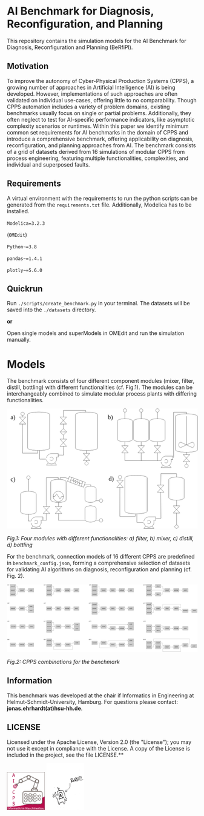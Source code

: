 # AI Benchmark for Diagnosis, Reconfiguration, and Planning

This repository contains the simulation models for the AI Benchmark for Diagnosis, Reconfiguration and Planning (BeRfiPl). 

## Motivation 

To improve the autonomy of Cyber-Physical Production Systems (CPPS), a growing number of approaches in Artificial Intelligence (AI) is being developed.
However, implementations of such approaches are often validated on individual use-cases, offering little to no comparability. 
Though CPPS automation includes a variety of problem domains, existing benchmarks usually focus on single or partial problems. 
Additionally, they often neglect to test for AI-specific performance indicators, like asymptotic complexity scenarios or runtimes. 
Within this paper we identify minimum common set requirements for AI benchmarks in the domain of CPPS and introduce a comprehensive benchmark, offering applicability on diagnosis, reconfiguration, and planning approaches from AI. 
The benchmark consists of a grid of datasets derived from 16 simulations of modular CPPS from process engineering, featuring multiple functionalities, complexities, and individual and superposed faults.


## Requirements
A virtual environment with the requirements to run the python scripts can be generated from the `requirements.txt` file. 
Additionally, Modelica has to be installed.

`Modelica=3.2.3`

(`OMEdit`)

`Python~=3.8`

`pandas~=1.4.1`

`plotly~=5.6.0`


## Quickrun 

Run `./scripts/create_benchmark.py` in your terminal.
The datasets will be saved into the `./datasets` directory.

**or** 

Open single models and superModels in OMEdit and run the simulation manually.


# Models

The benchmark consists of four different component modules (mixer, filter, distill, bottling) with different functionalities (cf. Fig.1).
The modules can be interchangeably combined to simulate modular process plants with differing functionalities.

![modules](./images/berfiple_modules.drawio(1).png)

*Fig.1: Four modules with different functionalities: a) filter, b) mixer, c) distill, d) bottling*

For the benchmark, connection models of 16 different CPPS are predefined in `benchmark_config.json`, forming a comprehensive selection of datasets for validating AI algorithms on diagnosis, reconfiguration and planning (cf. Fig. 2).

![cpps](./images/cppsSetups.drawio.png)

*Fig.2: CPPS combinations for the benchmark*


## Information

This benchmark was developed at the chair if Informatics in Engineering at Helmut-Schmidt-University, Hamburg. 
For questions please contact: **jonas.ehrhardt(at)hsu-hh.de**.


## LICENSE
Licensed under the Apache License, Version 2.0 (the "License"); you may not use it except in compliance with the License. A copy of the License is included in the project, see the file LICENSE.**


<img src="./images/IMB.png" alt="logo" width="100"/>
<img src="./images/BeRfiPl.jpeg" alt="hello" width="100"/>
